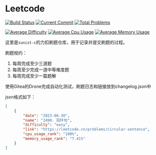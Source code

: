 # Leetcode

[![Build Status](https://drone.sunist.cn/api/badges/sunist-c/leetcode/status.svg)](https://drone.sunist.cn/sunist-c/leetcode) 
[![Current Commit](https://img.shields.io/badge/2023.7.28-last_commit-blue)](https://code.sunist.cn/sunist-c/leetcode)
[![Total Problems](https://img.shields.io/badge/24+_problems-8A2BE2)](https://code.sunist.cn/sunist-c/leetcode)

[![Average Difficulty](https://img.shields.io/badge/difficulty-1.8718-lightyellow)](https://code.sunist.cn/sunist-c/leetcode)
[![Average Cpu Usage](https://img.shields.io/badge/cpu_usage_rank-77.69%25-lightgreen)](https://code.sunist.cn/sunist-c/leetcode)
[![Average Memory Usage](https://img.shields.io/badge/memory_usage_rank-62.21%25-lightyellow)](https://code.sunist.cn/sunist-c/leetcode)

这里是`sunist-c`的力扣刷题仓库，用于记录并提交刷题的过程。

刷题规约：

1. 每周完成至少三道题
2. 每周至少完成一道中等难度题
3. 每周完成至少一篇题解

使用Gitea的Drone完成自动化测试，刷题日志和链接放到changelog.json中

json格式如下：

```json
[
	{
		"date": "2023-06-30",
		"name": "2490. 回环句",
		"difficulty": "easy",
		"link": "https://leetcode.cn/problems/circular-sentence",
		"cpu_usage_rank": "100%",
		"memory_usage_rank": "7.41%"
	}
]
```

